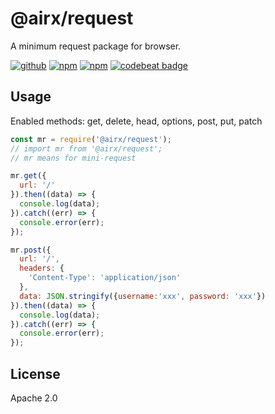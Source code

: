 # @airx/request

A minimum request package for browser.

[![github](https://img.shields.io/github/followers/willin.svg?style=social&label=Follow)](https://github.com/willin) [![npm](https://img.shields.io/npm/v/@airx/request.svg)](https://npmjs.org/package/@airx/request) [![npm](https://img.shields.io/npm/dt/@airx/request.svg)](https://npmjs.org/package/@airx/request) [![codebeat badge](https://codebeat.co/badges/52228e56-dbe5-4fb9-b962-c84fd95fe8a3)](https://codebeat.co/projects/github-com-airdwing-js-airx-request-master)

## Usage

Enabled methods:  get, delete, head, options, post, put, patch

```js
const mr = require('@airx/request');
// import mr from '@airx/request';
// mr means for mini-request

mr.get({
  url: '/'
}).then((data) => {
  console.log(data);
}).catch((err) => {
  console.error(err);
});

mr.post({
  url: '/',
  headers: {
    'Content-Type': 'application/json'
  },
  data: JSON.stringify({username:'xxx', password: 'xxx'})
}).then((data) => {
  console.log(data);
}).catch((err) => {
  console.error(err);
});
```

## License

Apache 2.0
